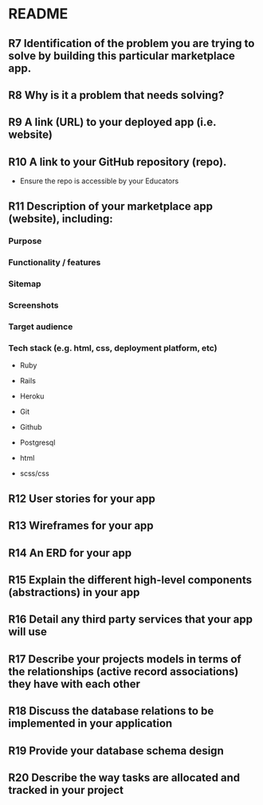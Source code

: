 # README

## R7	Identification of the problem you are trying to solve by building this particular marketplace app.


## R8	Why is it a problem that needs solving?


## R9	A link (URL) to your deployed app (i.e. website)


## R10	A link to your GitHub repository (repo).

- Ensure the repo is accessible by your Educators


## R11	Description of your marketplace app (website), including:

### Purpose

### Functionality / features

### Sitemap

### Screenshots

### Target audience

### Tech stack (e.g. html, css, deployment platform, etc)

- Ruby

- Rails

- Heroku

- Git

- Github

- Postgresql

- html

- scss/css


## R12	User stories for your app


## R13	Wireframes for your app


## R14	An ERD for your app


## R15	Explain the different high-level components (abstractions) in your app


## R16	Detail any third party services that your app will use


## R17	Describe your projects models in terms of the relationships (active record associations) they have with each other


## R18	Discuss the database relations to be implemented in your application


## R19	Provide your database schema design


## R20	Describe the way tasks are allocated and tracked in your project